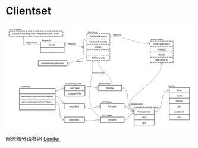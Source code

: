 # Clientset

![Clientset Overview](./images/clientset_overview.svg)

限流部分请参照 [Limiter](../3rdparty/limiter.md)
